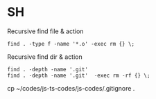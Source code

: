 # SH

Recursive find file & action

```
find . -type f -name '*.o' -exec rm {} \;
```

Recursive find dir & action

```
find . -depth -name '.git' 
find . -depth -name '.git'  -exec rm -rf {} \;
```

cp ~/codes/js-ts-codes/js-codes/.gitignore .
